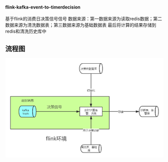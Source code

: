 #### flink-kafka-event-to-timerdecision

基于flink的消费日决策信号信号 数据来源：第一数据来源为读取redis数据；第二数据来源为清洗数据表；第三数据来源为基础数据表 最后将计算的结果存储到redis和清洗历史库中
## 流程图
![1603331277515](..\image\flink-kafka-event-to-timerdecision.png)


